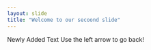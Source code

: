 ```yaml
---
layout: slide
title: "Welcome to our secoond slide"
---
```

Newly Added Text
Use the left arrow to go back!

